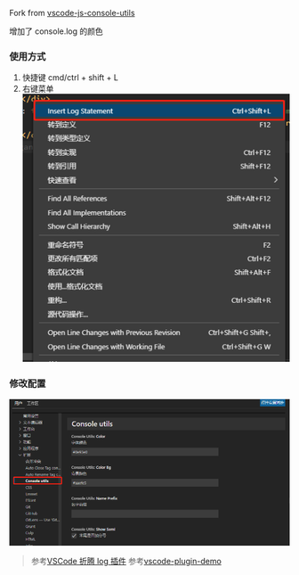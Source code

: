 Fork from [vscode-js-console-utils](https://github.com/whtouche/vscode-js-console-utils)

增加了 console.log 的颜色

### 使用方式
1. 快捷键 cmd/ctrl + shift + L
2. 右键菜单
    ![](https://raw.githubusercontent.com/dream-approaching/vscode-js-console-utils/master/images/contentMenu.png)

### 修改配置
![](https://raw.githubusercontent.com/dream-approaching/vscode-js-console-utils/master/images/set.png)



> 参考[VSCode 折腾 log 插件](https://juejin.im/post/5c1e2612e51d452aaa7c43fe)
> 参考[vscode-plugin-demo](https://github.com/sxei/vscode-plugin-demo)
